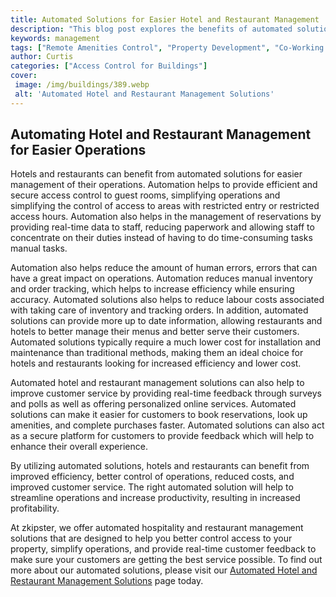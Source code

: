 ```yaml
---
title: Automated Solutions for Easier Hotel and Restaurant Management
description: "This blog post explores the benefits of automated solutions for easier hotel and restaurant management including how it can streamline operations and improve customer experiences Discover how digital solutions can help you succeed"
keywords: management
tags: ["Remote Amenities Control", "Property Development", "Co-Working Space", "Office", "Building"]
author: Curtis
categories: ["Access Control for Buildings"]
cover: 
 image: /img/buildings/389.webp
 alt: 'Automated Hotel and Restaurant Management Solutions'
---
```

## Automating Hotel and Restaurant Management for Easier Operations 

Hotels and restaurants can benefit from automated solutions for easier management of their operations. Automation helps to provide efficient and secure access control to guest rooms, simplifying operations and simplifying the control of access to areas with restricted entry or restricted access hours. Automation also helps in the management of reservations by providing real-time data to staff, reducing paperwork and allowing staff to concentrate on their duties instead of having to do time-consuming tasks manual tasks.

Automation also helps reduce the amount of human errors, errors that can have a great impact on operations. Automation reduces manual inventory and order tracking, which helps to increase efficiency while ensuring accuracy. Automated solutions also helps to reduce labour costs associated with taking care of inventory and tracking orders. In addition, automated solutions can provide more up to date information, allowing restaurants and hotels to better manage their menus and better serve their customers. Automated solutions typically require a much lower cost for installation and maintenance than traditional methods, making them an ideal choice for hotels and restaurants looking for increased efficiency and lower cost.

Automated hotel and restaurant management solutions can also help to improve customer service by providing real-time feedback through surveys and polls as well as offering personalized online services. Automated solutions can make it easier for customers to book reservations, look up amenities, and complete purchases faster. Automated solutions can also act as a secure platform for customers to provide feedback which will help to enhance their overall experience.

By utilizing automated solutions, hotels and restaurants can benefit from improved efficiency, better control of operations, reduced costs, and improved customer service. The right automated solution will help to streamline operations and increase productivity, resulting in increased profitability. 

At zkipster, we offer automated hospitality and restaurant management solutions that are designed to help you better control access to your property, simplify operations, and provide real-time customer feedback to make sure your customers are getting the best service possible. To find out more about our automated solutions, please visit our [Automated Hotel and Restaurant Management Solutions](/hospitality) page today.

